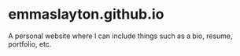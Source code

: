 # emmaslayton.github.io
A personal website where I can include things such as a bio, resume, portfolio, etc.
